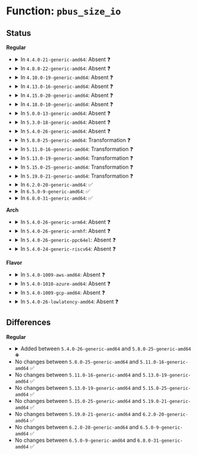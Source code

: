 # Function: <code>pbus_size_io</code>

## Status
<b>Regular</b>
<ul>
<li>
<details>
<summary>In <code>4.4.0-21-generic-amd64</code>: Absent ❓</summary>

```json
{
  "name": "pbus_size_io",
  "collision_type": "Unique Static",
  "inline_type": "Full",
  "funcs": [
    {
      "addr": 18446744071583300255,
      "name": "pbus_size_io",
      "external": false,
      "loc": "drivers/pci/setup-bus.c:902",
      "file": "drivers/pci/setup-bus.c",
      "inline": "not declared, inlined",
      "caller_inline": [
        "drivers/pci/setup-bus.c:__pci_bus_size_bridges"
      ],
      "caller_func": []
    }
  ],
  "symbols": []
}
```
</details>
</li>
<li>
<details>
<summary>In <code>4.8.0-22-generic-amd64</code>: Absent ❓</summary>

```json
{
  "name": "pbus_size_io",
  "collision_type": "Unique Static",
  "inline_type": "Full",
  "funcs": [
    {
      "addr": 18446744071583611228,
      "name": "pbus_size_io",
      "external": false,
      "loc": "drivers/pci/setup-bus.c:906",
      "file": "drivers/pci/setup-bus.c",
      "inline": "not declared, inlined",
      "caller_inline": [
        "drivers/pci/setup-bus.c:__pci_bus_size_bridges"
      ],
      "caller_func": []
    }
  ],
  "symbols": []
}
```
</details>
</li>
<li>
<details>
<summary>In <code>4.10.0-19-generic-amd64</code>: Absent ❓</summary>

```json
{
  "name": "pbus_size_io",
  "collision_type": "Unique Static",
  "inline_type": "Full",
  "funcs": [
    {
      "addr": 18446744071583748428,
      "name": "pbus_size_io",
      "external": false,
      "loc": "drivers/pci/setup-bus.c:907",
      "file": "drivers/pci/setup-bus.c",
      "inline": "not declared, inlined",
      "caller_inline": [
        "drivers/pci/setup-bus.c:__pci_bus_size_bridges"
      ],
      "caller_func": []
    }
  ],
  "symbols": []
}
```
</details>
</li>
<li>
<details>
<summary>In <code>4.13.0-16-generic-amd64</code>: Absent ❓</summary>

```json
{
  "name": "pbus_size_io",
  "collision_type": "Unique Static",
  "inline_type": "Full",
  "funcs": [
    {
      "addr": 18446744071583790357,
      "name": "pbus_size_io",
      "external": false,
      "loc": "drivers/pci/setup-bus.c:898",
      "file": "drivers/pci/setup-bus.c",
      "inline": "not declared, inlined",
      "caller_inline": [
        "drivers/pci/setup-bus.c:__pci_bus_size_bridges"
      ],
      "caller_func": []
    }
  ],
  "symbols": []
}
```
</details>
</li>
<li>
<details>
<summary>In <code>4.15.0-20-generic-amd64</code>: Absent ❓</summary>

```json
{
  "name": "pbus_size_io",
  "collision_type": "Unique Static",
  "inline_type": "Full",
  "funcs": [
    {
      "addr": 18446744071584052837,
      "name": "pbus_size_io",
      "external": false,
      "loc": "drivers/pci/setup-bus.c:898",
      "file": "drivers/pci/setup-bus.c",
      "inline": "not declared, inlined",
      "caller_inline": [
        "drivers/pci/setup-bus.c:__pci_bus_size_bridges"
      ],
      "caller_func": []
    }
  ],
  "symbols": []
}
```
</details>
</li>
<li>
<details>
<summary>In <code>4.18.0-10-generic-amd64</code>: Absent ❓</summary>

```json
{
  "name": "pbus_size_io",
  "collision_type": "Unique Static",
  "inline_type": "Full",
  "funcs": [
    {
      "addr": 18446744071584252300,
      "name": "pbus_size_io",
      "external": false,
      "loc": "drivers/pci/setup-bus.c:893",
      "file": "drivers/pci/setup-bus.c",
      "inline": "not declared, inlined",
      "caller_inline": [
        "drivers/pci/setup-bus.c:__pci_bus_size_bridges"
      ],
      "caller_func": []
    }
  ],
  "symbols": []
}
```
</details>
</li>
<li>
<details>
<summary>In <code>5.0.0-13-generic-amd64</code>: Absent ❓</summary>

```json
{
  "name": "pbus_size_io",
  "collision_type": "Unique Static",
  "inline_type": "Full",
  "funcs": [
    {
      "addr": 18446744071584342062,
      "name": "pbus_size_io",
      "external": false,
      "loc": "drivers/pci/setup-bus.c:899",
      "file": "drivers/pci/setup-bus.c",
      "inline": "not declared, inlined",
      "caller_inline": [
        "drivers/pci/setup-bus.c:__pci_bus_size_bridges"
      ],
      "caller_func": []
    }
  ],
  "symbols": []
}
```
</details>
</li>
<li>
<details>
<summary>In <code>5.3.0-18-generic-amd64</code>: Absent ❓</summary>

```json
{
  "name": "pbus_size_io",
  "collision_type": "Unique Static",
  "inline_type": "Full",
  "funcs": [
    {
      "addr": 18446744071584536071,
      "name": "pbus_size_io",
      "external": false,
      "loc": "drivers/pci/setup-bus.c:864",
      "file": "drivers/pci/setup-bus.c",
      "inline": "not declared, inlined",
      "caller_inline": [
        "drivers/pci/setup-bus.c:__pci_bus_size_bridges"
      ],
      "caller_func": []
    }
  ],
  "symbols": []
}
```
</details>
</li>
<li>
<details>
<summary>In <code>5.4.0-26-generic-amd64</code>: Absent ❓</summary>

```json
{
  "name": "pbus_size_io",
  "collision_type": "Unique Static",
  "inline_type": "Full",
  "funcs": [
    {
      "addr": 18446744071584671207,
      "name": "pbus_size_io",
      "external": false,
      "loc": "drivers/pci/setup-bus.c:864",
      "file": "drivers/pci/setup-bus.c",
      "inline": "not declared, inlined",
      "caller_inline": [
        "drivers/pci/setup-bus.c:__pci_bus_size_bridges"
      ],
      "caller_func": []
    }
  ],
  "symbols": []
}
```
</details>
</li>
<li>
<details>
<summary>In <code>5.8.0-25-generic-amd64</code>: Transformation ❓</summary>

```c
void pbus_size_io(struct pci_bus * bus, resource_size_t min_size, resource_size_t add_size, struct list_head * realloc_head)
```

```json
{
  "name": "pbus_size_io",
  "collision_type": "Unique Static",
  "inline_type": "No",
  "funcs": [
    {
      "addr": 0,
      "name": "pbus_size_io",
      "external": false,
      "loc": "drivers/pci/setup-bus.c:877",
      "file": "drivers/pci/setup-bus.c",
      "inline": "seen, unknown",
      "caller_inline": [],
      "caller_func": [
        "drivers/pci/setup-bus.c:__pci_bus_size_bridges",
        "drivers/pci/setup-bus.c:__pci_bus_size_bridges",
        "drivers/pci/setup-bus.c:__pci_bus_size_bridges",
        "drivers/pci/setup-bus.c:__pci_bus_size_bridges",
        "drivers/pci/setup-bus.c:__pci_bus_size_bridges"
      ]
    }
  ],
  "symbols": [
    {
      "addr": 18446744071585358192,
      "name": "pbus_size_io",
      "section": ".text",
      "bind": "STB_LOCAL",
      "size": 843
    },
    {
      "addr": 18446744071585363395,
      "name": "pbus_size_io.cold",
      "section": ".text",
      "bind": "STB_LOCAL",
      "size": 36
    }
  ]
}
```
</details>
</li>
<li>
<details>
<summary>In <code>5.11.0-16-generic-amd64</code>: Transformation ❓</summary>

```c
void pbus_size_io(struct pci_bus * bus, resource_size_t min_size, resource_size_t add_size, struct list_head * realloc_head)
```

```json
{
  "name": "pbus_size_io",
  "collision_type": "Unique Static",
  "inline_type": "No",
  "funcs": [
    {
      "addr": 0,
      "name": "pbus_size_io",
      "external": false,
      "loc": "drivers/pci/setup-bus.c:878",
      "file": "drivers/pci/setup-bus.c",
      "inline": "seen, unknown",
      "caller_inline": [],
      "caller_func": [
        "drivers/pci/setup-bus.c:__pci_bus_size_bridges",
        "drivers/pci/setup-bus.c:__pci_bus_size_bridges",
        "drivers/pci/setup-bus.c:__pci_bus_size_bridges",
        "drivers/pci/setup-bus.c:__pci_bus_size_bridges",
        "drivers/pci/setup-bus.c:__pci_bus_size_bridges"
      ]
    }
  ],
  "symbols": [
    {
      "addr": 18446744071585509936,
      "name": "pbus_size_io",
      "section": ".text",
      "bind": "STB_LOCAL",
      "size": 843
    },
    {
      "addr": 18446744071591397932,
      "name": "pbus_size_io.cold",
      "section": ".text",
      "bind": "STB_LOCAL",
      "size": 36
    }
  ]
}
```
</details>
</li>
<li>
<details>
<summary>In <code>5.13.0-19-generic-amd64</code>: Transformation ❓</summary>

```c
void pbus_size_io(struct pci_bus * bus, resource_size_t min_size, resource_size_t add_size, struct list_head * realloc_head)
```

```json
{
  "name": "pbus_size_io",
  "collision_type": "Unique Static",
  "inline_type": "No",
  "funcs": [
    {
      "addr": 0,
      "name": "pbus_size_io",
      "external": false,
      "loc": "drivers/pci/setup-bus.c:878",
      "file": "drivers/pci/setup-bus.c",
      "inline": "seen, unknown",
      "caller_inline": [],
      "caller_func": [
        "drivers/pci/setup-bus.c:__pci_bus_size_bridges",
        "drivers/pci/setup-bus.c:__pci_bus_size_bridges",
        "drivers/pci/setup-bus.c:__pci_bus_size_bridges",
        "drivers/pci/setup-bus.c:__pci_bus_size_bridges",
        "drivers/pci/setup-bus.c:__pci_bus_size_bridges"
      ]
    }
  ],
  "symbols": [
    {
      "addr": 18446744071585388400,
      "name": "pbus_size_io",
      "section": ".text",
      "bind": "STB_LOCAL",
      "size": 842
    },
    {
      "addr": 18446744071591340166,
      "name": "pbus_size_io.cold",
      "section": ".text",
      "bind": "STB_LOCAL",
      "size": 36
    }
  ]
}
```
</details>
</li>
<li>
<details>
<summary>In <code>5.15.0-25-generic-amd64</code>: Transformation ❓</summary>

```c
void pbus_size_io(struct pci_bus * bus, resource_size_t min_size, resource_size_t add_size, struct list_head * realloc_head)
```

```json
{
  "name": "pbus_size_io",
  "collision_type": "Unique Static",
  "inline_type": "No",
  "funcs": [
    {
      "addr": 0,
      "name": "pbus_size_io",
      "external": false,
      "loc": "drivers/pci/setup-bus.c:878",
      "file": "drivers/pci/setup-bus.c",
      "inline": "seen, unknown",
      "caller_inline": [],
      "caller_func": [
        "drivers/pci/setup-bus.c:__pci_bus_size_bridges",
        "drivers/pci/setup-bus.c:__pci_bus_size_bridges",
        "drivers/pci/setup-bus.c:__pci_bus_size_bridges",
        "drivers/pci/setup-bus.c:__pci_bus_size_bridges",
        "drivers/pci/setup-bus.c:__pci_bus_size_bridges"
      ]
    }
  ],
  "symbols": [
    {
      "addr": 18446744071585849984,
      "name": "pbus_size_io",
      "section": ".text",
      "bind": "STB_LOCAL",
      "size": 885
    },
    {
      "addr": 18446744071592367880,
      "name": "pbus_size_io.cold",
      "section": ".text",
      "bind": "STB_LOCAL",
      "size": 36
    }
  ]
}
```
</details>
</li>
<li>
<details>
<summary>In <code>5.19.0-21-generic-amd64</code>: Transformation ❓</summary>

```c
void pbus_size_io(struct pci_bus * bus, resource_size_t min_size, resource_size_t add_size, struct list_head * realloc_head)
```

```json
{
  "name": "pbus_size_io",
  "collision_type": "Unique Static",
  "inline_type": "No",
  "funcs": [
    {
      "addr": 0,
      "name": "pbus_size_io",
      "external": false,
      "loc": "drivers/pci/setup-bus.c:878",
      "file": "drivers/pci/setup-bus.c",
      "inline": "seen, unknown",
      "caller_inline": [],
      "caller_func": [
        "drivers/pci/setup-bus.c:__pci_bus_size_bridges",
        "drivers/pci/setup-bus.c:__pci_bus_size_bridges"
      ]
    }
  ],
  "symbols": [
    {
      "addr": 18446744071587043152,
      "name": "pbus_size_io",
      "section": ".text",
      "bind": "STB_LOCAL",
      "size": 893
    },
    {
      "addr": 18446744071594230234,
      "name": "pbus_size_io.cold",
      "section": ".text",
      "bind": "STB_LOCAL",
      "size": 34
    }
  ]
}
```
</details>
</li>
<li>
<details>
<summary>In <code>6.2.0-20-generic-amd64</code>: ✅</summary>

```c
void pbus_size_io(struct pci_bus * bus, resource_size_t min_size, resource_size_t add_size, struct list_head * realloc_head)
```

```json
{
  "name": "pbus_size_io",
  "collision_type": "Unique Static",
  "inline_type": "No",
  "funcs": [
    {
      "addr": 18446744071588223872,
      "name": "pbus_size_io",
      "external": false,
      "loc": "drivers/pci/setup-bus.c:878",
      "file": "drivers/pci/setup-bus.c",
      "inline": "seen, unknown",
      "caller_inline": [],
      "caller_func": [
        "drivers/pci/setup-bus.c:__pci_bus_size_bridges",
        "drivers/pci/setup-bus.c:__pci_bus_size_bridges"
      ]
    }
  ],
  "symbols": [
    {
      "addr": 18446744071588223872,
      "name": "pbus_size_io",
      "section": ".text",
      "bind": "STB_LOCAL",
      "size": 918
    }
  ]
}
```
</details>
</li>
<li>
<details>
<summary>In <code>6.5.0-9-generic-amd64</code>: ✅</summary>

```c
void pbus_size_io(struct pci_bus * bus, resource_size_t min_size, resource_size_t add_size, struct list_head * realloc_head)
```

```json
{
  "name": "pbus_size_io",
  "collision_type": "Unique Static",
  "inline_type": "No",
  "funcs": [
    {
      "addr": 18446744071588499376,
      "name": "pbus_size_io",
      "external": false,
      "loc": "drivers/pci/setup-bus.c:874",
      "file": "drivers/pci/setup-bus.c",
      "inline": "seen, unknown",
      "caller_inline": [],
      "caller_func": [
        "drivers/pci/setup-bus.c:__pci_bus_size_bridges",
        "drivers/pci/setup-bus.c:__pci_bus_size_bridges"
      ]
    }
  ],
  "symbols": [
    {
      "addr": 18446744071588499376,
      "name": "pbus_size_io",
      "section": ".text",
      "bind": "STB_LOCAL",
      "size": 887
    }
  ]
}
```
</details>
</li>
<li>
<details>
<summary>In <code>6.8.0-31-generic-amd64</code>: ✅</summary>

```c
void pbus_size_io(struct pci_bus * bus, resource_size_t min_size, resource_size_t add_size, struct list_head * realloc_head)
```

```json
{
  "name": "pbus_size_io",
  "collision_type": "Unique Static",
  "inline_type": "No",
  "funcs": [
    {
      "addr": 18446744071588797712,
      "name": "pbus_size_io",
      "external": false,
      "loc": "drivers/pci/setup-bus.c:883",
      "file": "drivers/pci/setup-bus.c",
      "inline": "seen, unknown",
      "caller_inline": [],
      "caller_func": [
        "drivers/pci/setup-bus.c:__pci_bus_size_bridges",
        "drivers/pci/setup-bus.c:__pci_bus_size_bridges"
      ]
    }
  ],
  "symbols": [
    {
      "addr": 18446744071588797712,
      "name": "pbus_size_io",
      "section": ".text",
      "bind": "STB_LOCAL",
      "size": 948
    }
  ]
}
```
</details>
</li>
</ul>
<b>Arch</b>
<ul>
<li>
<details>
<summary>In <code>5.4.0-26-generic-arm64</code>: Absent ❓</summary>

```json
{
  "name": "pbus_size_io",
  "collision_type": "Unique Static",
  "inline_type": "Full",
  "funcs": [
    {
      "addr": 18446603336496920900,
      "name": "pbus_size_io",
      "external": false,
      "loc": "drivers/pci/setup-bus.c:864",
      "file": "drivers/pci/setup-bus.c",
      "inline": "not declared, inlined",
      "caller_inline": [
        "drivers/pci/setup-bus.c:__pci_bus_size_bridges"
      ],
      "caller_func": []
    }
  ],
  "symbols": []
}
```
</details>
</li>
<li>
<details>
<summary>In <code>5.4.0-26-generic-armhf</code>: Absent ❓</summary>

```json
{
  "name": "pbus_size_io",
  "collision_type": "Unique Static",
  "inline_type": "Full",
  "funcs": [
    {
      "addr": 3230196580,
      "name": "pbus_size_io",
      "external": false,
      "loc": "drivers/pci/setup-bus.c:864",
      "file": "drivers/pci/setup-bus.c",
      "inline": "not declared, inlined",
      "caller_inline": [
        "drivers/pci/setup-bus.c:__pci_bus_size_bridges"
      ],
      "caller_func": []
    }
  ],
  "symbols": []
}
```
</details>
</li>
<li>
<details>
<summary>In <code>5.4.0-26-generic-ppc64el</code>: Absent ❓</summary>

```json
{
  "name": "pbus_size_io",
  "collision_type": "Unique Static",
  "inline_type": "Full",
  "funcs": [
    {
      "addr": 13835058055291018692,
      "name": "pbus_size_io",
      "external": false,
      "loc": "drivers/pci/setup-bus.c:864",
      "file": "drivers/pci/setup-bus.c",
      "inline": "not declared, inlined",
      "caller_inline": [
        "drivers/pci/setup-bus.c:__pci_bus_size_bridges"
      ],
      "caller_func": []
    }
  ],
  "symbols": []
}
```
</details>
</li>
<li>
<details>
<summary>In <code>5.4.0-24-generic-riscv64</code>: Absent ❓</summary>

```json
{
  "name": "pbus_size_io",
  "collision_type": "Unique Static",
  "inline_type": "Full",
  "funcs": [
    {
      "addr": 18446743936275606550,
      "name": "pbus_size_io",
      "external": false,
      "loc": "drivers/pci/setup-bus.c:864",
      "file": "drivers/pci/setup-bus.c",
      "inline": "not declared, inlined",
      "caller_inline": [
        "drivers/pci/setup-bus.c:__pci_bus_size_bridges"
      ],
      "caller_func": []
    }
  ],
  "symbols": []
}
```
</details>
</li>
</ul>
<b>Flavor</b>
<ul>
<li>
<details>
<summary>In <code>5.4.0-1009-aws-amd64</code>: Absent ❓</summary>

```json
{
  "name": "pbus_size_io",
  "collision_type": "Unique Static",
  "inline_type": "Full",
  "funcs": [
    {
      "addr": 18446744071584621671,
      "name": "pbus_size_io",
      "external": false,
      "loc": "drivers/pci/setup-bus.c:864",
      "file": "drivers/pci/setup-bus.c",
      "inline": "not declared, inlined",
      "caller_inline": [
        "drivers/pci/setup-bus.c:__pci_bus_size_bridges"
      ],
      "caller_func": []
    }
  ],
  "symbols": []
}
```
</details>
</li>
<li>
<details>
<summary>In <code>5.4.0-1010-azure-amd64</code>: Absent ❓</summary>

```json
{
  "name": "pbus_size_io",
  "collision_type": "Unique Static",
  "inline_type": "Full",
  "funcs": [
    {
      "addr": 18446744071584551495,
      "name": "pbus_size_io",
      "external": false,
      "loc": "drivers/pci/setup-bus.c:864",
      "file": "drivers/pci/setup-bus.c",
      "inline": "not declared, inlined",
      "caller_inline": [
        "drivers/pci/setup-bus.c:__pci_bus_size_bridges"
      ],
      "caller_func": []
    }
  ],
  "symbols": []
}
```
</details>
</li>
<li>
<details>
<summary>In <code>5.4.0-1009-gcp-amd64</code>: Absent ❓</summary>

```json
{
  "name": "pbus_size_io",
  "collision_type": "Unique Static",
  "inline_type": "Full",
  "funcs": [
    {
      "addr": 18446744071584621367,
      "name": "pbus_size_io",
      "external": false,
      "loc": "drivers/pci/setup-bus.c:864",
      "file": "drivers/pci/setup-bus.c",
      "inline": "not declared, inlined",
      "caller_inline": [
        "drivers/pci/setup-bus.c:__pci_bus_size_bridges"
      ],
      "caller_func": []
    }
  ],
  "symbols": []
}
```
</details>
</li>
<li>
<details>
<summary>In <code>5.4.0-26-lowlatency-amd64</code>: Absent ❓</summary>

```json
{
  "name": "pbus_size_io",
  "collision_type": "Unique Static",
  "inline_type": "Full",
  "funcs": [
    {
      "addr": 18446744071584729063,
      "name": "pbus_size_io",
      "external": false,
      "loc": "drivers/pci/setup-bus.c:864",
      "file": "drivers/pci/setup-bus.c",
      "inline": "not declared, inlined",
      "caller_inline": [
        "drivers/pci/setup-bus.c:__pci_bus_size_bridges"
      ],
      "caller_func": []
    }
  ],
  "symbols": []
}
```
</details>
</li>
</ul>

## Differences
<b>Regular</b>
<ul>
<li>
<details>
<summary>Added between <code>5.4.0-26-generic-amd64</code> and <code>5.8.0-25-generic-amd64</code> ➕</summary>

```c
void pbus_size_io(struct pci_bus * bus, resource_size_t min_size, resource_size_t add_size, struct list_head * realloc_head)
```
</details>
</li>
<li>
No changes between <code>5.8.0-25-generic-amd64</code> and <code>5.11.0-16-generic-amd64</code> ✅
</li>
<li>
No changes between <code>5.11.0-16-generic-amd64</code> and <code>5.13.0-19-generic-amd64</code> ✅
</li>
<li>
No changes between <code>5.13.0-19-generic-amd64</code> and <code>5.15.0-25-generic-amd64</code> ✅
</li>
<li>
No changes between <code>5.15.0-25-generic-amd64</code> and <code>5.19.0-21-generic-amd64</code> ✅
</li>
<li>
No changes between <code>5.19.0-21-generic-amd64</code> and <code>6.2.0-20-generic-amd64</code> ✅
</li>
<li>
No changes between <code>6.2.0-20-generic-amd64</code> and <code>6.5.0-9-generic-amd64</code> ✅
</li>
<li>
No changes between <code>6.5.0-9-generic-amd64</code> and <code>6.8.0-31-generic-amd64</code> ✅
</li>
</ul>
